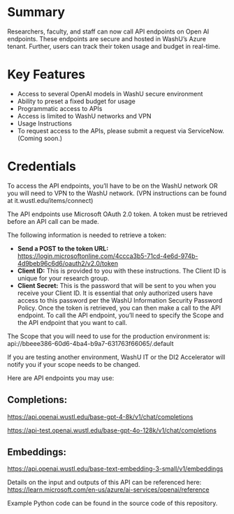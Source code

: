 # Summary
Researchers, faculty, and staff can now call API endpoints on Open AI endpoints. These endpoints are secure and hosted in WashU’s Azure tenant. Further, users can track their token usage and budget in real-time.

# Key Features
* Access to several OpenAI models in WashU secure environment
* Ability to preset a fixed budget for usage
* Programmatic access to APIs
* Access is limited to WashU networks and VPN
* Usage Instructions
* To request access to the APIs, please submit a request via ServiceNow. (Coming soon.)

# Credentials
To access the API endpoints, you’ll have to be on the WashU network OR you will need to VPN to the WashU network. (VPN instructions can be found at it.wustl.edu/items/connect)

The API endpoints use Microsoft OAuth 2.0 token. A token must be retrieved before an API call can be made.

The following information is needed to retrieve a token:

* **Send a POST to the token URL:** https://login.microsoftonline.com/4ccca3b5-71cd-4e6d-974b-4d9beb96c6d6/oauth2/v2.0/token
* **Client ID:** This is provided to you with these instructions. The Client ID is unique for your research group.
* **Client Secret:** This is the password that will be sent to you when you receive your Client ID. It is essential that only authorized users have access to this password per the WashU Information Security Password Policy.
Once the token is retrieved, you can then make a call to the API endpoint. To call the API endpoint, you’ll need to specify the Scope and the API endpoint that you want to call.

The Scope that you will need to use for the production environment is: api://bbeee386-60d6-4ba4-b9a7-631763f66065/.default

If you are testing another environment, WashU IT or the DI2 Accelerator will notify you if your scope needs to be changed.

Here are API endpoints you may use:
 
## Completions:

https://api.openai.wustl.edu/base-gpt-4-8k/v1/chat/completions

https://api-test.openai.wustl.edu/base-gpt-4o-128k/v1/chat/completions

## Embeddings:

https://api.openai.wustl.edu/base-text-embedding-3-small/v1/embeddings

Details on the input and outputs of this API can be referenced here: https://learn.microsoft.com/en-us/azure/ai-services/openai/reference

Example Python code can be found in the source code of this repository. 